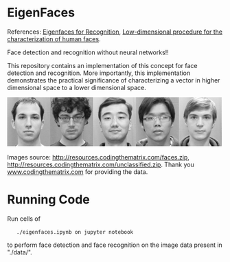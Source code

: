 # EigenFaces

References: [Eigenfaces for Recognition][1], [Low-dimensional procedure for the characterization of human faces][2].

Face detection and recognition without neural networks!!

This repository contains an implementation of this concept for face detection and recognition. More importantly, this implementation demonstrates the practical significance of characterizing a vector in higher dimensional space to a lower dimensional space.  

<img src = "./data/faces/img00.png" width = "100px"/><img src = "./data/faces/img10.png" width = "100px"/><img src = "./data/faces/img06.png" width = "100px"/><img src = "./data/faces/img07.png" width = "100px"/><img src = "./data/faces/img02.png" width = "100px"/>


Images source: http://resources.codingthematrix.com/faces.zip, http://resources.codingthematrix.com/unclassified.zip.
Thank you www.codingthematrix.com for providing the data.

# Running Code
Run cells of 
```
   ./eigenfaces.ipynb on jupyter notebook
```
to perform face detection and face recognition on the image data present in "./data/".

   [1]: <https://dl.acm.org/doi/10.1162/jocn.1991.3.1.71>
   [2]: <https://www.osapublishing.org/josaa/abstract.cfm?uri=josaa-4-3-519>
